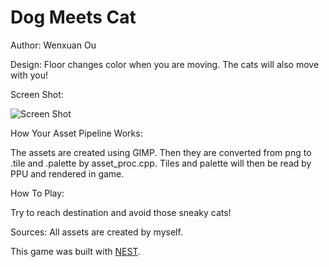 # Dog Meets Cat

Author: Wenxuan Ou

Design: Floor changes color when you are moving. The cats will also move with you!

Screen Shot:

![Screen Shot](gameplay.png)

How Your Asset Pipeline Works:

The assets are created using GIMP. Then they are converted from png to .tile and .palette by asset_proc.cpp. Tiles and palette will then be read by PPU and rendered in game.

How To Play:

Try to reach destination and avoid those sneaky cats!

Sources: All assets are created by myself.

This game was built with [NEST](NEST.md).

